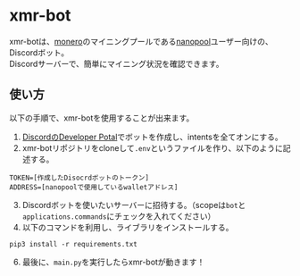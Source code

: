 # xmr-bot
xmr-botは、[monero](https://www.getmonero.org/)のマイニングプールである[nanopool](https://nanopool.org/)ユーザー向けの、Discordボット。<br>
Discordサーバーで、簡単にマイニング状況を確認できます。
## 使い方
以下の手順で、xmr-botを使用することが出来ます。<br>
1. [DiscordのDeveloper Potal](https://discord.com/developers/applications)でボットを作成し、intentsを全てオンにする。
2. xmr-botリポジトリをcloneして`.env`というファイルを作り、以下のように記述する。
```
TOKEN=[作成したDisocrdボットのトークン]
ADDRESS=[nanopoolで使用しているwalletアドレス]
```
3. Discordボットを使いたいサーバーに招待する。（scopeは`bot`と`applications.commands`にチェックを入れてください）
4. 以下のコマンドを利用し、ライブラリをインストールする。
```
pip3 install -r requirements.txt
```
6. 最後に、`main.py`を実行したらxmr-botが動きます！
